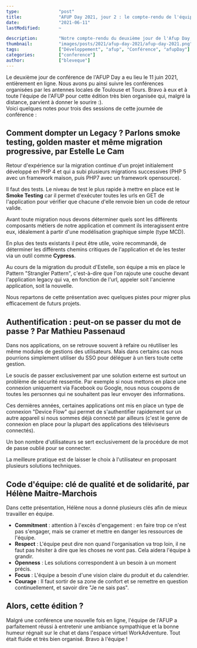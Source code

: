 ```yaml
---
type:               "post"
title:              "AFUP Day 2021, jour 2 : le compte-rendu de l'équipe"
date:               "2021-06-11"
lastModified:       ~

description:        "Notre compte-rendu du deuxième jour de l'Afup Day, édition 2021, à distance !"
thumbnail:          "images/posts/2021/afup-day-2021/afup-day-2021.png"
tags:               ["Développement", "afup", "Conférence", "afupDay"]
categories:         ["conference"]
author:             ["bleveque"]
---
```


Le deuxième jour de conférence de l'AFUP Day a eu lieu le 11 juin 2021, entièrement en ligne. Nous avons pu ainsi suivre les conférences organisées par les antennes locales de Toulouse et Tours. Bravo à eux et à toute l'équipe de l'AFUP pour cette édition très bien organisée qui, malgré la distance, parvient à donner le sourire :).  
Voici quelques notes pour trois des sessions de cette journée de conférence :

## Comment dompter un Legacy ? Parlons smoke testing, golden master et même migration progressive, par Estelle Le Cam

Retour d'expérience sur la migration continue d'un projet initialement développé en PHP 4 et qui a subi plusieurs migrations successives (PHP 5 avec un framework maison, puis PHP7 avec un framework opensource).

Il faut des tests. Le niveau de test le plus rapide à mettre en place est le **Smoke Testing** car il permet d'exécuter toutes les urls en GET de l'application pour vérifier que chacune d'elle renvoie bien un code de retour valide.

Avant toute migration nous devons déterminer quels sont les différents composants métiers de notre application et comment ils interagissent entre eux, idéalement à partir d'une modélisation graphique simple (type MCD).

En plus des tests existants il peut être utile, voire recommandé, de déterminer les différents chemins critiques de l'application et de les tester via un outil comme **Cypress**.

Au cours de la migration du produit d'Estelle, son équipe a mis en place le Pattern "Strangler Pattern", c'est-à-dire que l'on rajoute une couche devant l'application legacy qui va, en fonction de l'url, appeler soit l'ancienne application, soit la nouvelle.

Nous repartons de cette présentation avec quelques pistes pour migrer plus efficacement de futurs projets.

## Authentification : peut-on se passer du mot de passe ? Par Mathieu Passenaud

Dans nos applications, on se retrouve souvent à refaire ou réutiliser les même modules de gestions des utilisateurs. Mais dans certains cas nous pourrions simplement utiliser du SSO pour déléguer à un tiers toute cette gestion.

Le soucis de passer exclusivement par une solution externe est surtout un problème de sécurité ressentie. Par exemple si nous mettons en place une connexion uniquement via Facebook ou Google, nous nous coupons de toutes les personnes qui ne souhaitent pas leur envoyer des informations.

Ces dernières années, certaines applications ont mis en place un type de connexion "Device Flow" qui permet de s'authentifier rapidement sur un autre appareil si nous sommes déjà connecté par ailleurs (c'est le genre de connexion en place pour la plupart des applications des téléviseurs connectés).

Un bon nombre d'utilisateurs se sert exclusivement de la procédure de mot de passe oublié pour se connecter.

La meilleure pratique est de laisser le choix à l'utilisateur en proposant plusieurs solutions techniques.

## Code d'équipe: clé de qualité et de solidarité, par Hélène Maitre-Marchois

Dans cette présentation, Hélène nous a donné plusieurs clés afin de mieux travailler en équipe.

- **Commitment** : attention à l'excès d'engagement : en faire trop ce n'est pas s'engager, mais se cramer et mettre en danger les ressources de l'équipe.
- **Respect** : L'équipe peut dire non quand l'organisation va trop loin, il ne faut pas hésiter à dire que les choses ne vont pas. Cela aidera l'équipe à grandir.
- **Openness** : Les solutions correspondent à un besoin à un moment précis.
- **Focus** : L'équipe a besoin d'une vision claire du produit et du calendrier.
- **Courage** : Il faut sortir de sa zone de confort et se remettre en question continuellement, et savoir dire "Je ne sais pas".

## Alors, cette édition ? 

Malgré une conférence une nouvelle fois en ligne, l'équipe de l'AFUP a parfaitement réussi à entretenir une ambiance sympathique et la bonne humeur régnait sur le chat et dans l'espace virtuel WorkAdventure. Tout était fluide et très bien organisé. Bravo à l'équipe !
